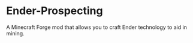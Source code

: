 Ender-Prospecting
=================

A Minecraft Forge mod that allows you to craft Ender technology to aid in mining.
